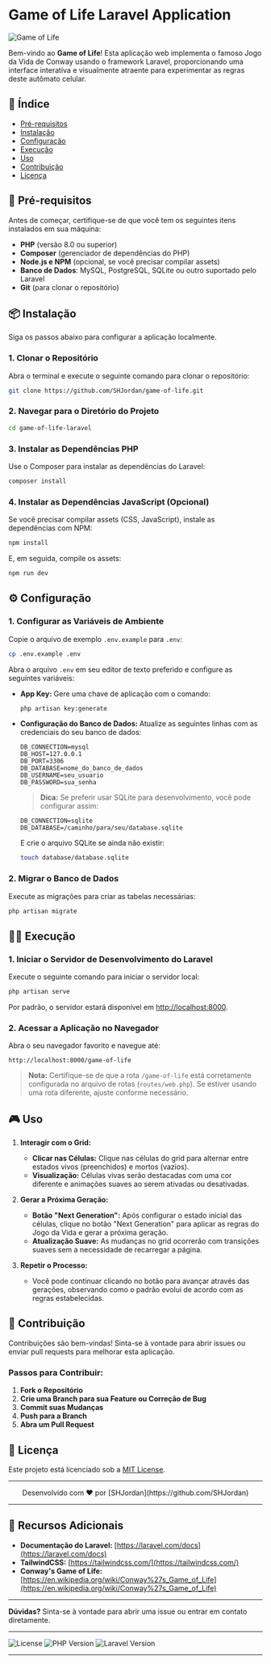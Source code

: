 # Game of Life Laravel Application

![Game of Life](https://github.com/user-attachments/assets/6d716df0-5cfe-4150-9277-69b607a90f7e)

Bem-vindo ao **Game of Life**! Esta aplicação web implementa o famoso Jogo da Vida de Conway usando o framework Laravel, proporcionando uma interface interativa e visualmente atraente para experimentar as regras deste autômato celular.

## 🚀 **Índice**

-   [Pré-requisitos](#pré-requisitos)
-   [Instalação](#instalação)
-   [Configuração](#configuração)
-   [Execução](#execução)
-   [Uso](#uso)
-   [Contribuição](#contribuição)
-   [Licença](#licença)

## 📝 **Pré-requisitos**

Antes de começar, certifique-se de que você tem os seguintes itens instalados em sua máquina:

-   **PHP** (versão 8.0 ou superior)
-   **Composer** (gerenciador de dependências do PHP)
-   **Node.js e NPM** (opcional, se você precisar compilar assets)
-   **Banco de Dados**: MySQL, PostgreSQL, SQLite ou outro suportado pelo Laravel
-   **Git** (para clonar o repositório)

## 📦 **Instalação**

Siga os passos abaixo para configurar a aplicação localmente.

### 1. **Clonar o Repositório**

Abra o terminal e execute o seguinte comando para clonar o repositório:

```bash
git clone https://github.com/SHJordan/game-of-life.git
```

### 2. **Navegar para o Diretório do Projeto**

```bash
cd game-of-life-laravel
```

### 3. **Instalar as Dependências PHP**

Use o Composer para instalar as dependências do Laravel:

```bash
composer install
```

### 4. **Instalar as Dependências JavaScript (Opcional)**

Se você precisar compilar assets (CSS, JavaScript), instale as dependências com NPM:

```bash
npm install
```

E, em seguida, compile os assets:

```bash
npm run dev
```

## ⚙️ **Configuração**

### 1. **Configurar as Variáveis de Ambiente**

Copie o arquivo de exemplo `.env.example` para `.env`:

```bash
cp .env.example .env
```

Abra o arquivo `.env` em seu editor de texto preferido e configure as seguintes variáveis:

-   **App Key:** Gere uma chave de aplicação com o comando:

    ```bash
    php artisan key:generate
    ```

-   **Configuração do Banco de Dados:** Atualize as seguintes linhas com as credenciais do seu banco de dados:

    ```env
    DB_CONNECTION=mysql
    DB_HOST=127.0.0.1
    DB_PORT=3306
    DB_DATABASE=nome_do_banco_de_dados
    DB_USERNAME=seu_usuario
    DB_PASSWORD=sua_senha
    ```

    > **Dica:** Se preferir usar SQLite para desenvolvimento, você pode configurar assim:

    ```env
    DB_CONNECTION=sqlite
    DB_DATABASE=/caminho/para/seu/database.sqlite
    ```

    E crie o arquivo SQLite se ainda não existir:

    ```bash
    touch database/database.sqlite
    ```

### 2. **Migrar o Banco de Dados**

Execute as migrações para criar as tabelas necessárias:

```bash
php artisan migrate
```

## 🏃‍♂️ **Execução**

### 1. **Iniciar o Servidor de Desenvolvimento do Laravel**

Execute o seguinte comando para iniciar o servidor local:

```bash
php artisan serve
```

Por padrão, o servidor estará disponível em [http://localhost:8000](http://localhost:8000).

### 2. **Acessar a Aplicação no Navegador**

Abra o seu navegador favorito e navegue até:

```
http://localhost:8000/game-of-life
```

> **Nota:** Certifique-se de que a rota `/game-of-life` está corretamente configurada no arquivo de rotas (`routes/web.php`). Se estiver usando uma rota diferente, ajuste conforme necessário.

## 🎮 **Uso**

1. **Interagir com o Grid:**

    - **Clicar nas Células:** Clique nas células do grid para alternar entre estados vivos (preenchidos) e mortos (vazios).
    - **Visualização:** Células vivas serão destacadas com uma cor diferente e animações suaves ao serem ativadas ou desativadas.

2. **Gerar a Próxima Geração:**

    - **Botão "Next Generation":** Após configurar o estado inicial das células, clique no botão "Next Generation" para aplicar as regras do Jogo da Vida e gerar a próxima geração.
    - **Atualização Suave:** As mudanças no grid ocorrerão com transições suaves sem a necessidade de recarregar a página.

3. **Repetir o Processo:**
    - Você pode continuar clicando no botão para avançar através das gerações, observando como o padrão evolui de acordo com as regras estabelecidas.

## 🤝 **Contribuição**

Contribuições são bem-vindas! Sinta-se à vontade para abrir issues ou enviar pull requests para melhorar esta aplicação.

### **Passos para Contribuir:**

1. **Fork o Repositório**
2. **Crie uma Branch para sua Feature ou Correção de Bug**
3. **Commit suas Mudanças**
4. **Push para a Branch**
5. **Abra um Pull Request**

## 📄 **Licença**

Este projeto está licenciado sob a [MIT License](LICENSE).

---

<div align="center">
  <p>Desenvolvido com ❤️ por [SHJordan](https://github.com/SHJordan)</p>
</div>

---

## 🧰 **Recursos Adicionais**

-   **Documentação do Laravel:** [https://laravel.com/docs](https://laravel.com/docs)
-   **TailwindCSS:** [https://tailwindcss.com/](https://tailwindcss.com/)
-   **Conway's Game of Life:** [https://en.wikipedia.org/wiki/Conway%27s_Game_of_Life](https://en.wikipedia.org/wiki/Conway%27s_Game_of_Life)

---

**Dúvidas?** Sinta-se à vontade para abrir uma issue ou entrar em contato diretamente.

---

<!-- Optional: Include badges for license, GitHub stars, etc. -->

![License](https://img.shields.io/github/license/SHJordan/game-of-life?style=flat-square)
![PHP Version](https://img.shields.io/packagist/php-v/SHJordan/game-of-life?style=flat-square)
![Laravel Version](https://img.shields.io/badge/Laravel-11.x-blue?style=flat-square)

---
